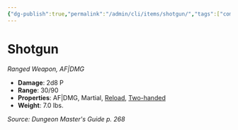 ```yaml
---
{"dg-publish":true,"permalink":"/admin/cli/items/shotgun/","tags":["compendium/src/5e/dmg","item/property/af-dmg","item/property/martial","item/property/reload","item/property/two-handed","item/weapon/martial/ranged"],"updated":"2025-01-11T15:32:20.256+00:00"}
---
```


# Shotgun
*Ranged Weapon, AF|DMG*  

- **Damage**: 2d8 P
- **Range**: 30/90
- **Properties**: AF|DMG, Martial, [Reload](/3-Mechanics/CLI/rules/item-properties.md#Reload), [Two-handed](/3-Mechanics/CLI/rules/item-properties.md#Two-handed)
- **Weight**: 7.0 lbs.

*Source: Dungeon Master's Guide p. 268*